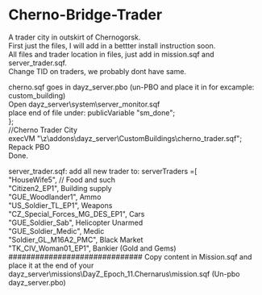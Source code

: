 # Cherno-Bridge-Trader
A trader city in outskirt of Chernogorsk. <Br /> 
First just the files, I will add in a bettter install instruction soon. <Br />
All files and trader location in files, just add in mission.sqf and server_trader.sqf. <Br />
Change TID on traders, we probably dont have same. <Br />

cherno.sqf goes in dayz_server.pbo (un-PBO and place it in for excample: custom_building)<br />
Open dayz_server\system\server_monitor.sqf <br />
place end of file under: 	publicVariable "sm_done"; <br />
}; <br />
//Cherno Trader City <br />
execVM  "\z\addons\dayz_server\CustomBuildings\cherno_trader.sqf";   <br />
Repack PBO <br />
Done. <br />

server_trader.sqf: add all new trader to: serverTraders =[  <br />
"HouseWife5",   // Food and such <br />
"Citizen2_EP1", Building supply <br />
"GUE_Woodlander1", Ammo  <br />
"US_Soldier_TL_EP1",  Weapons <br />
"CZ_Special_Forces_MG_DES_EP1", Cars   <br />
"GUE_Soldier_Sab", Helicopter Unarmed  <br />
"GUE_Soldier_Medic", Medic <Br />
"Soldier_GL_M16A2_PMC", Black Market  <br />
"TK_CIV_Woman01_EP1", Bankier (Gold and Gems)  <br />
############################## 
Copy content in Mission.sqf and place it at the end of your dayz_server\missions\DayZ_Epoch_11.Chernarus\mission.sqf (Un-pbo dayz_server.pbo) <Br /> 
